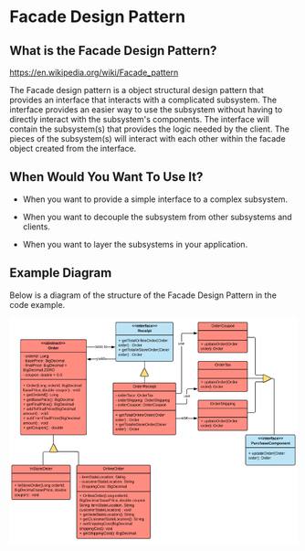 # Facade Design Pattern

## What is the Facade Design Pattern?

https://en.wikipedia.org/wiki/Facade_pattern

The Facade design pattern is a object structural design pattern that provides an interface that interacts with a complicated subsystem.
The interface provides an easier way to use the subsystem without having to directly interact with the subsystem's components.
The interface will contain the subsystem(s) that provides the logic needed by the client.
The pieces of the subsystem(s) will interact with each other within the facade object created from the interface.


## When Would You Want To Use It?

* When you want to provide a simple interface to a complex subsystem.

* When you want to decouple the subsystem from other subsystems and clients.

* When you want to layer the subsystems in your application.

## Example Diagram

Below is a diagram of the structure of the Facade Design Pattern in the code example.

![Facade](src/main/resources/diagrams/FacadeDesignPattern.png?raw=true "Facade Example")
